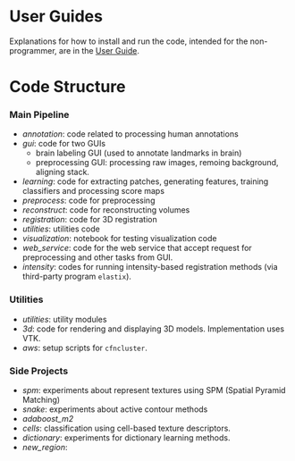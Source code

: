 # User Guides
 Explanations for how to install and run the code, intended for the non-programmer, are in the [User Guide](doc/UserGuide.md).
 
# Code Structure

### Main Pipeline

- *annotation*: code related to processing human annotations
- *gui*: code for two GUIs 
  - brain labeling GUI (used to annotate landmarks in brain)
  - preprocessing GUI: processing raw images, remoing background, aligning stack.
- *learning*: code for extracting patches, generating features, training classifiers and processing score maps
- *preprocess*: code for preprocessing
- *reconstruct*: code for reconstructing volumes
- *registration*: code for 3D registration
- *utilities*: utilities code
- *visualization*: notebook for testing visualization code
- *web_service*: code for the web service that accept request for preprocessing and other tasks from GUI.
- *intensity*: codes for running intensity-based registration methods (via third-party program `elastix`).

### Utilities
- *utilities*: utility modules
- *3d*: code for rendering and displaying 3D models. Implementation uses VTK.
- *aws*: setup scripts for `cfncluster`.

### Side Projects
- *spm*: experiments about represent textures using SPM (Spatial Pyramid Matching)
- *snake*: experiments about active contour methods
- *adaboost_m2*
- *cells*: classification using cell-based texture descriptors.
- *dictionary*:	experiments for dictionary learning methods.
- *new_region*:
